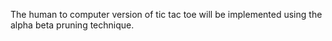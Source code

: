 The human to computer version of tic tac toe will be implemented using the alpha beta pruning technique.
